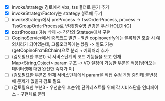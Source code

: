 - [x]  invoke/strategy 경로에서 vbs, tss 폴더로 분기 추가
- [x]  invokeStrategyFactory는 strategy 경로에 두기
- [ ]  invokeStrategy에서 preProcess -> TssOrderProcess, process -> TssGroupOrderProcess로 변경\[함수명 변경은 우선 HOLDING\]
- [x]  postProcess 기능 삭제 -> 각각의 Strategy에서 구현
- [ ]  CopinoService에서 중복코드 발견 - 일반 copinoverify에는 블록체인 호출 시 예외처리가 되어있는데, 그룹오더쪽에는 없음 -> 별도 기능(getCopinoFromBChain)으로 분리 + 예외처리 추가
- [ ]
  (검토필요한 부분1) 각 서비스단계의 코드 기능들을 보고 현재 Map<String,Object> param 구조 -> VO 설정이 가능한 부분은 적용\[넘어오는 데이터셋에 대한 완전한 숙지가 이\]
- [ ]  (검토필요한 부분2) 현재 서비스단계에서 param을 직접 수정 진행 중인데 불변성에 문제가 없을지 검토 필요
- [ ]  (검토필요한 부분3 - 우선순위 후순위) 단위테스트를 위해 각 서비스단을 인터페이스 - 구현체로 분리